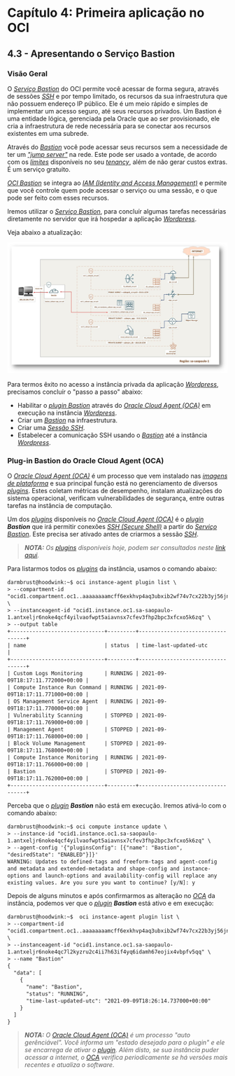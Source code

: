 # Capítulo 4: Primeira aplicação no OCI

## 4.3 - Apresentando o Serviço Bastion

### __Visão Geral__

O _[Serviço Bastion](https://docs.oracle.com/pt-br/iaas/Content/Bastion/Concepts/bastionoverview.htm)_ do OCI permite você acessar de forma segura, através de sessões _[SSH](https://pt.wikipedia.org/wiki/Secure_Shell)_ e por tempo limitado, os recursos da sua infraestrutura que não possuem endereço IP público. Ele é um meio rápido e simples de implementar um acesso seguro, até seus recursos privados. Um Bastion é uma entidade lógica, gerenciada pela Oracle que ao ser provisionado, ele cria a infraestrutura de rede necessária para se conectar aos recursos existentes em uma subrede.

Através do _[Bastion](https://docs.oracle.com/pt-br/iaas/Content/Bastion/Concepts/bastionoverview.htm)_ você pode acessar seus recursos sem a necessidade de ter um _["jump server"](https://pt.wikipedia.org/wiki/Jump_server)_ na rede. Este pode ser usado a vontade, de acordo com os _[limites](https://docs.oracle.com/pt-br/iaas/Content/General/Concepts/servicelimits.htm)_ disponíveis no seu _[tenancy](https://docs.oracle.com/pt-br/iaas/Content/Identity/Tasks/managingtenancy.htm)_, além de não gerar custos extras. É um serviço gratuito.

_[OCI Bastion](https://docs.oracle.com/pt-br/iaas/Content/Bastion/Concepts/bastionoverview.htm)_ se integra ao _[IAM (Identity and Access Management)](https://docs.oracle.com/pt-br/iaas/Content/Identity/Concepts/overview.htm)_ e permite que você controle quem pode acessar o serviço ou uma sessão, e o que pode ser feito com esses recursos. 

Iremos utilizar o _[Serviço Bastion](https://docs.oracle.com/pt-br/iaas/Content/Bastion/Concepts/bastionoverview.htm)_, para concluír algumas tarefas necessárias diretamente no servidor que irá hospedar a aplicação _[Wordpress](https://pt.wikipedia.org/wiki/WordPress)_.

Veja abaixo a atualização:

![alt_text](./images/servico-bastion-wordpress.jpg  "Serviço Bastion + Wordpress")

Para termos êxito no acesso a instância privada da aplicação _[Wordpress](https://pt.wikipedia.org/wiki/WordPress)_, precisamos concluír o "passo a passo" abaixo:

- Habilitar o _[plugin Bastion](https://docs.oracle.com/pt-br/iaas/Content/Compute/Tasks/manage-plugins.htm)_ através do _[Oracle Cloud Agent (OCA)](https://docs.oracle.com/pt-br/iaas/Content/Compute/Tasks/manage-plugins.htm)_ em execução na instância _[Wordpress](https://pt.wikipedia.org/wiki/WordPress)_.
- Criar um _[Bastion](https://docs.oracle.com/pt-br/iaas/Content/Bastion/Concepts/bastionoverview.htm)_ na infraestrutura.
- Criar uma _[Sessão SSH](https://docs.oracle.com/pt-br/iaas/Content/Bastion/Concepts/bastionoverview.htm#session_types)_.
- Estabelecer a comunicação SSH usando o _[Bastion](https://docs.oracle.com/pt-br/iaas/Content/Bastion/Concepts/bastionoverview.htm)_ até a instância _[Wordpress](https://pt.wikipedia.org/wiki/WordPress)_.

### __Plug-in Bastion do Oracle Cloud Agent (OCA)__

O _[Oracle Cloud Agent (OCA)](https://docs.oracle.com/pt-br/iaas/Content/Compute/Tasks/manage-plugins.htm)_ é um processo que vem instalado nas _[imagens de plataforma](https://docs.oracle.com/pt-br/iaas/Content/Compute/References/images.htm#OracleProvided_Images)_ e sua principal função está no gerenciamento de diversos _[plugins](https://docs.oracle.com/pt-br/iaas/Content/Compute/Tasks/manage-plugins.htm#available-plugins)_. Estes coletam métricas de desempenho, instalam atualizações do sistema operacional, verificam vulnerabilidades de segurança, entre outras tarefas na instância de computação.

Um dos _[plugins](https://docs.oracle.com/pt-br/iaas/Content/Compute/Tasks/manage-plugins.htm#available-plugins)_ disponíveis no _[Oracle Cloud Agent (OCA)](https://docs.oracle.com/pt-br/iaas/Content/Compute/Tasks/manage-plugins.htm)_ é o _[plugin](https://docs.oracle.com/pt-br/iaas/Content/Compute/Tasks/manage-plugins.htm#available-plugins)_ _**Bastion**_ que irá permitir conexões _[SSH (Secure Shell)](https://pt.wikipedia.org/wiki/Secure_Shell)_ a partir do _[Serviço Bastion](https://docs.oracle.com/pt-br/iaas/Content/Bastion/Concepts/bastionoverview.htm)_. Este precisa ser ativado antes de criarmos a sessão _[SSH](https://pt.wikipedia.org/wiki/Secure_Shell)_.

>_**__NOTA:__** Os [plugins](https://docs.oracle.com/pt-br/iaas/Content/Compute/Tasks/manage-plugins.htm#available-plugins) disponíveis hoje, podem ser consultados neste [link aqui](https://docs.oracle.com/pt-br/iaas/Content/Compute/Tasks/manage-plugins.htm#available-plugins)._

Para listarmos todos os _[plugins](https://docs.oracle.com/pt-br/iaas/Content/Compute/Tasks/manage-plugins.htm#available-plugins)_ da instância, usamos o comando abaixo:

```
darmbrust@hoodwink:~$ oci instance-agent plugin list \
> --compartment-id "ocid1.compartment.oc1..aaaaaaaamcff6exkhvp4aq3ubxib2wf74v7cx22b3yj56jnfkazoissdzefq" \
> --instanceagent-id "ocid1.instance.oc1.sa-saopaulo-1.antxeljr6noke4qcf4yilvaofwpt5aiavnsx7cfev3fhp2bpc3xfcxo5k6zq" \
> --output table
+------------------------------+---------+----------------------------------+
| name                         | status  | time-last-updated-utc            |
+------------------------------+---------+----------------------------------+
| Custom Logs Monitoring       | RUNNING | 2021-09-09T18:17:11.772000+00:00 |
| Compute Instance Run Command | RUNNING | 2021-09-09T18:17:11.771000+00:00 |
| OS Management Service Agent  | RUNNING | 2021-09-09T18:17:11.770000+00:00 |
| Vulnerability Scanning       | STOPPED | 2021-09-09T18:17:11.769000+00:00 |
| Management Agent             | STOPPED | 2021-09-09T18:17:11.768000+00:00 |
| Block Volume Management      | STOPPED | 2021-09-09T18:17:11.768000+00:00 |
| Compute Instance Monitoring  | RUNNING | 2021-09-09T18:17:11.766000+00:00 |
| Bastion                      | STOPPED | 2021-09-09T18:17:11.762000+00:00 |
+------------------------------+---------+----------------------------------+
```

Perceba que o _[plugin](https://docs.oracle.com/pt-br/iaas/Content/Compute/Tasks/manage-plugins.htm#available-plugins)_ _**Bastion**_ não está em execução. Iremos ativá-lo com o comando abaixo:

```
darmbrust@hoodwink:~$ oci compute instance update \
> --instance-id "ocid1.instance.oc1.sa-saopaulo-1.antxeljr6noke4qcf4yilvaofwpt5aiavnsx7cfev3fhp2bpc3xfcxo5k6zq" \
> --agent-config '{"pluginsConfig": [{"name": "Bastion", "desiredState": "ENABLED"}]}'
WARNING: Updates to defined-tags and freeform-tags and agent-config and metadata and extended-metadata and shape-config and instance-options and launch-options and availability-config will replace any existing values. Are you sure you want to continue? [y/N]: y
```

Depois de alguns minutos e após confirmarmos as alteração no _[OCA](https://docs.oracle.com/pt-br/iaas/Content/Compute/Tasks/manage-plugins.htm)_ da instância, podemos ver que o _[plugin](https://docs.oracle.com/pt-br/iaas/Content/Compute/Tasks/manage-plugins.htm#available-plugins)_ _**Bastion**_ está ativo e em execução:

```
darmbrust@hoodwink:~$  oci instance-agent plugin list \
> --compartment-id "ocid1.compartment.oc1..aaaaaaaamcff6exkhvp4aq3ubxib2wf74v7cx22b3yj56jnfkazoissdzefq" \
> --instanceagent-id "ocid1.instance.oc1.sa-saopaulo-1.antxeljr6noke4qc7l2kyzru2c4ii7h63if4yq6idamh67eojix4vbpfv5qq" \
> --name "Bastion"
{
  "data": [
    {
      "name": "Bastion",
      "status": "RUNNING",
      "time-last-updated-utc": "2021-09-09T18:26:14.737000+00:00"
    }
  ]
}
```

>_**__NOTA:__** O _[Oracle Cloud Agent (OCA)](https://docs.oracle.com/pt-br/iaas/Content/Compute/Tasks/manage-plugins.htm)_ é um processo "auto gerênciável". Você informa um "estado desejado para o plugin" e ele se encarrega de ativar o [plugin](https://docs.oracle.com/pt-br/iaas/Content/Compute/Tasks/manage-plugins.htm#available-plugins). Além disto, se sua instância puder acessar a internet, o [OCA](https://docs.oracle.com/pt-br/iaas/Content/Compute/Tasks/manage-plugins.htm) verifica periodicamente se há versões mais recentes e atualiza o software_. 